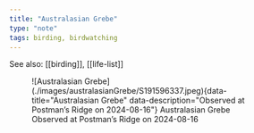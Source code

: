 ```yaml
---
title: "Australasian Grebe"
type: "note"
tags: birding, birdwatching
---
```


See also: [[birding]], [[life-list]]


<figure markdown>
  ![Australasian Grebe](./images/australasianGrebe/S191596337.jpeg){data-title="Australasian Grebe" data-description="Observed at Postman’s Ridge on 2024-08-16"}
  <caption>Australasian Grebe<br />Observed at Postman’s Ridge on 2024-08-16</caption>
</figure>
